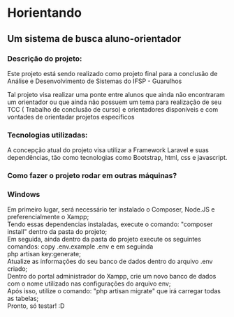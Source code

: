 <h1> Horientando </h1>
<h2> Um sistema de busca aluno-orientador</h2>

<h3>Descrição do projeto:</h3>
<p>
    Este projeto está sendo realizado como projeto final para a conclusão de Análise e Desenvolvimento de Sistemas do IFSP - Guarulhos
</p>
<p>
    Tal projeto visa realizar uma ponte entre alunos que ainda não encontraram um orientador ou que ainda não possuem um tema para realização de seu TCC ( Trabalho de conclusão de curso) e orientadores disponíveis e com vontades de orientadar projetos específicos 
</p>

<h3>Tecnologias utilizadas:</h3>
<p>
    A concepção atual do projeto visa utilizar a Framework Laravel e suas dependências, tão como tecnologias como Bootstrap, html, css e javascript.
</p>

<h3> Como fazer o projeto rodar em outras máquinas?</h3>
<p> 
    <h3> Windows </h3>
    Em primeiro lugar, será necessário ter instalado o Composer, Node.JS e preferencialmente o Xampp;<br>
    Tendo essas dependencias instaladas, execute o comando: "composer install" dentro da pasta do projeto;<br>
    Em seguida, ainda dentro da pasta do projeto execute os seguintes comandos: copy .env.example .env e em seguinda<br>
    php artisan key:generate;<br>
    Atualize as informações do seu banco de dados dentro do arquivo .env criado; <br>
    Dentro do portal administrador do Xampp, crie um novo banco de dados com o nome utilizado nas configurações do arquivo env;<br>
    Após isso, utilize o comando: "php artisan migrate" que irá carregar todas as tabelas; <br>
    Pronto, só testar! :D
    </p>

